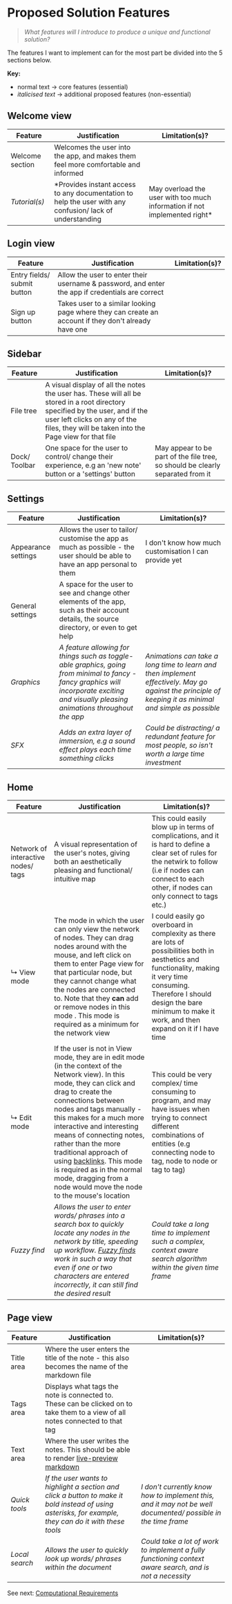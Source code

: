 # Proposed Solution Features
> *What features will I introduce to produce a unique and functional solution?*

The features I want to implement can for the most part be divided into the 5 sections below.

**Key:**
- normal text -> core features (essential)
- *italicised text* -> additional proposed features (non-essential)

## Welcome view

| Feature | Justification | Limitation(s)? |
|---|---|---|
| Welcome section | Welcomes the user into the app, and makes them feel more comfortable and informed |
| *Tutorial(s)* | *Provides instant access to any documentation to help the user with any confusion/ lack of understanding | May overload the user with too much information if not implemented right* |

## Login view

| Feature | Justification | Limitation(s)? |
|---|---|---|
| Entry fields/ submit button | Allow the user to enter their username & password, and enter the app if credentials are correct |  |
| Sign up button | Takes user to a similar looking page where they can create an account if they don't already have one |  |

## Sidebar

| Feature | Justification | Limitation(s)? |
|---|---|---|
| File tree | A visual display of all the notes the user has. These will all be stored in a root directory specified by the user, and if the user left clicks on any of the files, they will be taken into the Page view for that file |  |
| Dock/ Toolbar | One space for the user to control/ change their experience, e.g an 'new note' button or a 'settings' button | May appear to be part of the file  tree, so should be clearly separated from it |

## Settings

| Feature | Justification | Limitation(s)? |
|---|---|---|
| Appearance settings | Allows the user to tailor/ customise the app as much as possible - the user should be able to have an app personal to them | I don't know how much customisation I can provide yet |
| General settings | A space for the user to see and change other elements of the app, such as their account details, the source directory, or even to get help |  |
| *Graphics* | *A feature allowing for things such as toggle-able graphics, going from minimal to fancy - fancy graphics will incorporate exciting and visually pleasing animations throughout the app* | *Animations can take a long time to learn and then implement effectively. May go against the principle of keeping it as minimal and simple as possible* |
| *SFX* | *Adds an extra layer of immersion, e.g a sound effect plays each time something clicks* | *Could be distracting/ a redundant feature for most people, so isn't worth a large time investment* |

## Home

| Feature | Justification | Limitation(s)? |
|---|---|---|
| Network of interactive nodes/ tags | A visual representation of the user's notes, giving both an aesthetically pleasing and functional/ intuitive map | This could easily blow up in terms of complications, and it is hard to define a clear set of rules for the netwirk to follow (i.e if nodes can connect to each other, if nodes can only connect to tags etc.) |
| ↳ View mode | The mode in which the user can only view the network of nodes. They can drag nodes around with the mouse, and left click on them to enter Page view for that particular node, but they cannot change what the nodes are connected to. Note that they **can** add or remove nodes in this mode . This mode is required as a minimum for the network view | I could easily go overboard in complexity as there are lots of possibilities both in aesthetics and functionality, making it very time consuming. Therefore I should design the bare minimum to make it work, and then expand on it if I have time |
| ↳ Edit mode | If the user is not in View mode, they are in edit mode (in the context of the Network view). In this mode, they can click and drag to create the connections between nodes and tags manually - this makes for a much more interactive and interesting means of connecting notes, rather than the more traditional approach of using [backlinks](https://en.wikipedia.org/wiki/Backlink). This mode is required as in the normal mode, dragging from a node would move the node to the mouse's location | This could be very complex/ time consuming to program, and may have issues when trying to connect different combinations of entities (e.g connecting node to tag, node to node or tag to tag) |
| *Fuzzy find* | *Allows the user to enter words/ phrases into a search box to quickly locate any nodes in the network by title, speeding up workflow. [Fuzzy finds](https://www.techtarget.com/whatis/definition/fuzzy-search) work in such a way that even if one or two characters are entered incorrectly, it can still find the desired result* | *Could take a long time to implement such a complex, context aware search algorithm within the given time frame* |

## Page view

| Feature | Justification | Limitation(s)? |
|---|---|---|
| Title area | Where the user enters the title of the note - this also becomes the name of the markdown file |  |
| Tags area | Displays what tags the note is connected to. These can be clicked on to take them to a view of all notes connected to that tag |  |
| Text area | Where the user writes the notes. This should be able to render  [live-preview markdown](https://www.geeksforgeeks.org/build-a-markdown-previewer/) |  |
| *Quick tools* | *If the user wants to highlight a section and click a button to make it bold instead of using asterisks, for example, they can do it with these tools* | *I don't currently know how to implement this, and it may not be well documented/ possible in the time frame* |
| *Local search* | *Allows the user to quickly look up words/ phrases within the document* | *Could take a lot of work to implement a fully functioning context aware search, and is not a necessity* |

See next: [Computational Requirements](1.6-computational_requirements.md)
